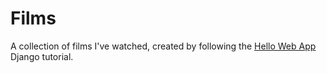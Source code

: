 # Films

A collection of films I've watched, created by following the [Hello Web App]
Django tutorial.

[Hello Web App]: https://hellowebapp.com/
